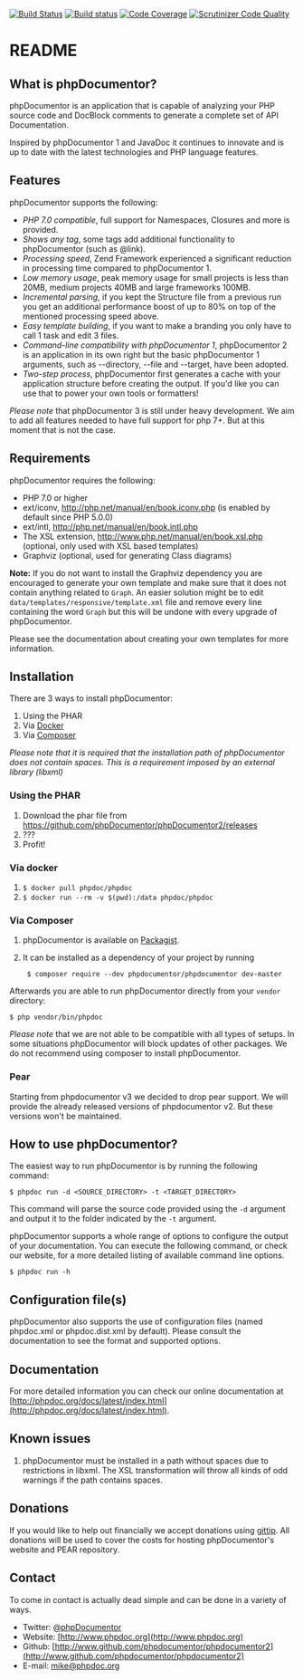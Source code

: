 [![Build Status](https://travis-ci.org/phpDocumentor/phpDocumentor2.svg?branch=master)](https://travis-ci.org/phpDocumentor/phpDocumentor2)
[![Build status](https://ci.appveyor.com/api/projects/status/1ctj6yr75t9muv49/branch/master?svg=true)](https://ci.appveyor.com/project/jaapio/phpdocumentor2/branch/master)
[![Code Coverage](https://scrutinizer-ci.com/g/phpDocumentor/phpDocumentor2/badges/coverage.png?b=master)](https://scrutinizer-ci.com/g/phpDocumentor/phpDocumentor2/?branch=master)
[![Scrutinizer Code Quality](https://scrutinizer-ci.com/g/phpDocumentor/phpDocumentor2/badges/quality-score.png?b=master)](https://scrutinizer-ci.com/g/phpDocumentor/phpDocumentor2/?branch=master)

README
======

What is phpDocumentor?
----------------

phpDocumentor is an application that is capable of analyzing your PHP source code and
DocBlock comments to generate a complete set of API Documentation.

Inspired by phpDocumentor 1 and JavaDoc it continues to innovate and is up to date
with the latest technologies and PHP language features.

Features
--------

phpDocumentor supports the following:

* *PHP 7.0 compatible*, full support for Namespaces, Closures and more is provided.
* *Shows any tag*, some tags add additional functionality to phpDocumentor (such as @link).
* *Processing speed*, Zend Framework experienced a significant reduction in processing time compared to phpDocumentor 1.
* *Low memory usage*, peak memory usage for small projects is less than 20MB, medium projects 40MB and large frameworks 100MB.
* *Incremental parsing*, if you kept the Structure file from a previous run you get an additional performance boost of up
  to 80% on top of the mentioned processing speed above.
* *Easy template building*, if you want to make a branding you only have to call 1 task and edit 3 files.
* *Command-line compatibility with phpDocumentor 1*, phpDocumentor 2 is an application in its own right but the
  basic phpDocumentor 1 arguments, such as --directory, --file and --target, have been adopted.
* *Two-step process*, phpDocumentor first generates a cache with your application structure before creating the output.
  If you'd like you can use that to power your own tools or formatters!

*Please note* that phpDocumentor 3 is still under heavy development. We aim to add all features needed to have full support
for php 7+. But at this moment that is not the case.

Requirements
------------

phpDocumentor requires the following:

* PHP 7.0 or higher
* ext/iconv, http://php.net/manual/en/book.iconv.php (is enabled by default since PHP 5.0.0)
* ext/intl, http://php.net/manual/en/book.intl.php
* The XSL extension, http://www.php.net/manual/en/book.xsl.php (optional, only used with XSL based templates)
* Graphviz (optional, used for generating Class diagrams)

**Note:**
If you do not want to install the Graphviz dependency you are encouraged to generate your own template and make sure
that it does not contain anything related to `Graph`.
An easier solution might be to edit `data/templates/responsive/template.xml` file and remove every line
containing the word `Graph` but this will be undone with every upgrade of phpDocumentor.

Please see the documentation about creating your own templates for more information.

Installation
------------

There are 3 ways to install phpDocumentor:

1. Using the PHAR
2. Via [Docker](https://hub.docker.com/r/phpdoc/phpdoc/)
3. Via [Composer](https://getcomposer.org)

_*Please note* that it is required that the installation path of phpDocumentor does not
contain spaces. This is a requirement imposed by an external library (libxml)_

### Using the PHAR

1. Download the phar file from https://github.com/phpDocumentor/phpDocumentor2/releases
2. ???
3. Profit!

### Via docker

1. `$ docker pull phpdoc/phpdoc`
2. `$ docker run --rm -v $(pwd):/data phpdoc/phpdoc`

### Via Composer

1. phpDocumentor is available on [Packagist](https://packagist.org/packages/phpdocumentor/phpdocumentor).
2. It can be installed as a dependency of your project by running

        $ composer require --dev phpdocumentor/phpdocumentor dev-master

Afterwards you are able to run phpDocumentor directly from your `vendor` directory:

    $ php vendor/bin/phpdoc

*Please note* that we are not able to be compatible with all types of setups. In
some situations phpDocumentor will block updates of other packages. We do not recommend
using composer to install phpDocumentor.

### Pear
Starting from phpdocumentor v3 we decided to drop pear support. We will provide the
already released versions of phpdocumentor v2. But these versions won't be maintained.

How to use phpDocumentor?
-------------------

The easiest way to run phpDocumentor is by running the following command:

    $ phpdoc run -d <SOURCE_DIRECTORY> -t <TARGET_DIRECTORY>

This command will parse the source code provided using the `-d` argument and
output it to the folder indicated by the `-t` argument.

phpDocumentor supports a whole range of options to configure the output of your documentation.
You can execute the following command, or check our website, for a more detailed listing of available command line options.

    $ phpdoc run -h

Configuration file(s)
---------------------

phpDocumentor also supports the use of configuration files (named phpdoc.xml or phpdoc.dist.xml by default).
Please consult the documentation to see the format and supported options.

Documentation
-------------

For more detailed information you can check our online documentation at [http://phpdoc.org/docs/latest/index.html](http://phpdoc.org/docs/latest/index.html).

Known issues
------------

1. phpDocumentor must be installed in a path without spaces due to restrictions in libxml. The XSL transformation
   will throw all kinds of odd warnings if the path contains spaces.

Donations
---------

If you would like to help out financially we accept donations using [gittip](https://www.gittip.com/mvriel/). All
donations will be used to cover the costs for hosting phpDocumentor's website and PEAR repository.

Contact
-------

To come in contact is actually dead simple and can be done in a variety of ways.

* Twitter: [@phpDocumentor](http://twitter.com/phpdocumentor)
* Website: [http://www.phpdoc.org](http://www.phpdoc.org)
* Github:  [http://www.github.com/phpdocumentor/phpdocumentor2](http://www.github.com/phpdocumentor/phpdocumentor2)
* E-mail:  [mike@phpdoc.org](mailto:mike@phpdoc.org)
